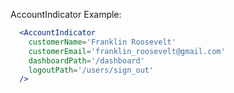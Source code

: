 AccountIndicator Example:

```jsx
  <AccountIndicator
    customerName='Franklin Roosevelt'
    customerEmail='franklin_roosevelt@gmail.com'
    dashboardPath='/dashboard'
    logoutPath='/users/sign_out'
  />
```
